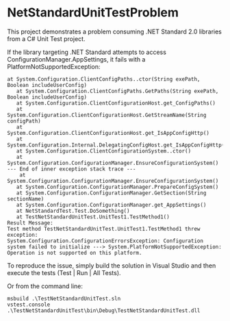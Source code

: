 # NetStandardUnitTestProblem
This project demonstrates a problem consuming .NET Standard 2.0 libraries from a C# Unit Test project.

If the library targeting .NET Standard attempts to access ConfigurationManager.AppSettings, it fails with a PlatformNotSupportedException:

    at System.Configuration.ClientConfigPaths..ctor(String exePath, Boolean includeUserConfig)
       at System.Configuration.ClientConfigPaths.GetPaths(String exePath, Boolean includeUserConfig)
       at System.Configuration.ClientConfigurationHost.get_ConfigPaths()
       at System.Configuration.ClientConfigurationHost.GetStreamName(String configPath)
       at System.Configuration.ClientConfigurationHost.get_IsAppConfigHttp()
       at System.Configuration.Internal.DelegatingConfigHost.get_IsAppConfigHttp()
       at System.Configuration.ClientConfigurationSystem..ctor()
       at System.Configuration.ConfigurationManager.EnsureConfigurationSystem()
    --- End of inner exception stack trace ---
        at System.Configuration.ConfigurationManager.EnsureConfigurationSystem()
       at System.Configuration.ConfigurationManager.PrepareConfigSystem()
       at System.Configuration.ConfigurationManager.GetSection(String sectionName)
       at System.Configuration.ConfigurationManager.get_AppSettings()
       at NetStandardTest.Test.DoSomething()
       at TestNetStandardUnitTest.UnitTest1.TestMethod1()
    Result Message:       
    Test method TestNetStandardUnitTest.UnitTest1.TestMethod1 threw exception: 
    System.Configuration.ConfigurationErrorsException: Configuration system failed to initialize ---> System.PlatformNotSupportedException: Operation is not supported on this platform.

To reproduce the issue, simply build the solution in Visual Studio and then execute the tests (Test | Run | All Tests).

Or from the command line:

    msbuild .\TestNetStandardUnitTest.sln
    vstest.console .\TestNetStandardUnitTest\bin\Debug\TestNetStandardUnitTest.dll